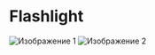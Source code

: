 # Flashlight
![Изображение 1](https://github.com/ananasann/Flashlight/raw/master/drawable/img1.png)
![Изображение 2](https://github.com/ananasann/Flashlight/raw/master/drawable/img2.png)
